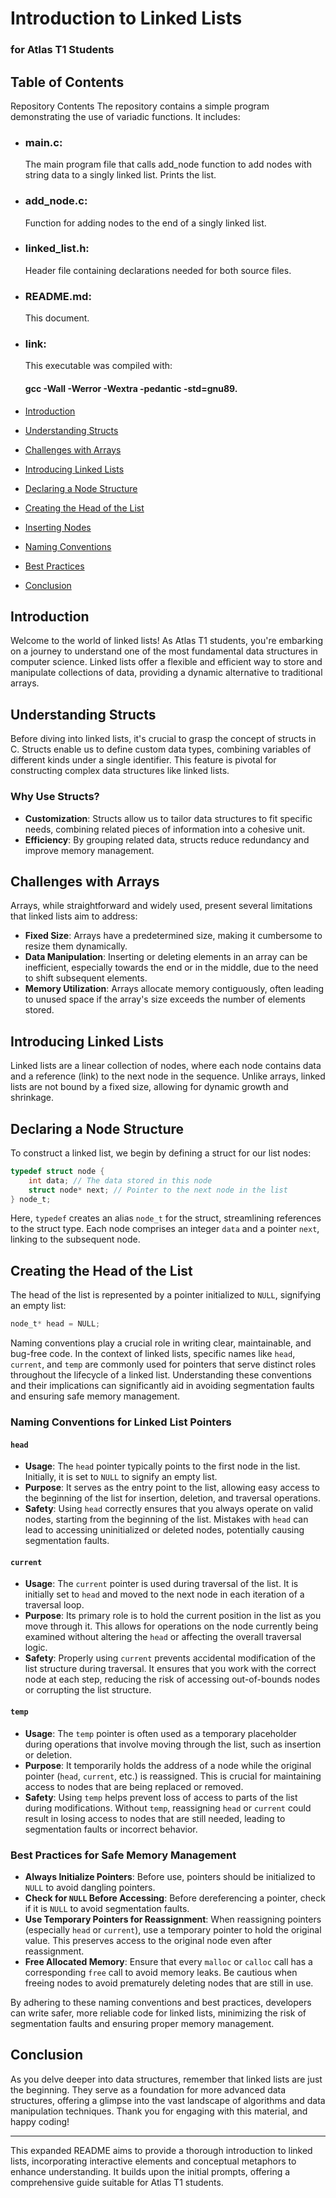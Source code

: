 # Introduction to Linked Lists 
### for Atlas T1 Students

## Table of Contents

Repository Contents
The repository contains a simple program demonstrating the use of variadic functions. It includes:

- ### main.c:
  The main program file that calls add_node function to add nodes with string data to a singly linked list. Prints the list.
- ### add_node.c:
  Function for adding nodes to the end of a singly linked list. 
- ### linked_list.h:
  Header file containing declarations needed for both source files.
- ### README.md:
  This document.
- ### link:
  This executable was compiled with:
  #### gcc -Wall -Werror -Wextra -pedantic -std=gnu89.
  
- [Introduction](#introduction)
- [Understanding Structs](#understanding-structs)
- [Challenges with Arrays](#challenges-with-arrays)
- [Introducing Linked Lists](#introducing-linked-lists)
- [Declaring a Node Structure](#declaring-a-node-structure)
- [Creating the Head of the List](#creating-the-head-of-the-list)
- [Inserting Nodes](#inserting-nodes)
- [Naming Conventions](#naming-conventions-for-linked-list-pointers)
- [Best Practices](#best-practices-for-safe-memory-management)
- [Conclusion](#conclusion)

## Introduction<a name="introduction"></a>

Welcome to the world of linked lists! As Atlas T1 students, you're embarking on a journey to understand one of the most fundamental data structures in computer science. Linked lists offer a flexible and efficient way to store and manipulate collections of data, providing a dynamic alternative to traditional arrays.

## Understanding Structs<a name="understanding-structs"></a>

Before diving into linked lists, it's crucial to grasp the concept of structs in C. Structs enable us to define custom data types, combining variables of different kinds under a single identifier. This feature is pivotal for constructing complex data structures like linked lists.

### Why Use Structs?

- **Customization**: Structs allow us to tailor data structures to fit specific needs, combining related pieces of information into a cohesive unit.
- **Efficiency**: By grouping related data, structs reduce redundancy and improve memory management.

## Challenges with Arrays<a name="challenges-with-arrays"></a>

Arrays, while straightforward and widely used, present several limitations that linked lists aim to address:

- **Fixed Size**: Arrays have a predetermined size, making it cumbersome to resize them dynamically.
- **Data Manipulation**: Inserting or deleting elements in an array can be inefficient, especially towards the end or in the middle, due to the need to shift subsequent elements.
- **Memory Utilization**: Arrays allocate memory contiguously, often leading to unused space if the array's size exceeds the number of elements stored.

## Introducing Linked Lists<a name="introducing-linked-lists"></a>

Linked lists are a linear collection of nodes, where each node contains data and a reference (link) to the next node in the sequence. Unlike arrays, linked lists are not bound by a fixed size, allowing for dynamic growth and shrinkage.

## Declaring a Node Structure<a name="declaring-a-node-structure"></a>

To construct a linked list, we begin by defining a struct for our list nodes:

```c
typedef struct node {
    int data; // The data stored in this node
    struct node* next; // Pointer to the next node in the list
} node_t;
```

Here, `typedef` creates an alias `node_t` for the struct, streamlining references to the struct type. Each node comprises an integer `data` and a pointer `next`, linking to the subsequent node.

## Creating the Head of the List<a name="creating-the-head-of-the-list"></a>

The head of the list is represented by a pointer initialized to `NULL`, signifying an empty list:

```c
node_t* head = NULL;
```

Naming conventions play a crucial role in writing clear, maintainable, and bug-free code. In the context of linked lists, specific names like `head`, `current`, and `temp` are commonly used for pointers that serve distinct roles throughout the lifecycle of a linked list. Understanding these conventions and their implications can significantly aid in avoiding segmentation faults and ensuring safe memory management.

### Naming Conventions for Linked List Pointers<a name="naming-conventions-for-linked-list-pointers"></a>

#### `head`
- **Usage**: The `head` pointer typically points to the first node in the list. Initially, it is set to `NULL` to signify an empty list.
- **Purpose**: It serves as the entry point to the list, allowing easy access to the beginning of the list for insertion, deletion, and traversal operations.
- **Safety**: Using `head` correctly ensures that you always operate on valid nodes, starting from the beginning of the list. Mistakes with `head` can lead to accessing uninitialized or deleted nodes, potentially causing segmentation faults.

#### `current`
- **Usage**: The `current` pointer is used during traversal of the list. It is initially set to `head` and moved to the next node in each iteration of a traversal loop.
- **Purpose**: Its primary role is to hold the current position in the list as you move through it. This allows for operations on the node currently being examined without altering the `head` or affecting the overall traversal logic.
- **Safety**: Properly using `current` prevents accidental modification of the list structure during traversal. It ensures that you work with the correct node at each step, reducing the risk of accessing out-of-bounds nodes or corrupting the list structure.

#### `temp`
- **Usage**: The `temp` pointer is often used as a temporary placeholder during operations that involve moving through the list, such as insertion or deletion.
- **Purpose**: It temporarily holds the address of a node while the original pointer (`head`, `current`, etc.) is reassigned. This is crucial for maintaining access to nodes that are being replaced or removed.
- **Safety**: Using `temp` helps prevent loss of access to parts of the list during modifications. Without `temp`, reassigning `head` or `current` could result in losing access to nodes that are still needed, leading to segmentation faults or incorrect behavior.

### Best Practices for Safe Memory Management<a name="best-practices-for-safe-memory-management"></a>

- **Always Initialize Pointers**: Before use, pointers should be initialized to `NULL` to avoid dangling pointers.
- **Check for `NULL` Before Accessing**: Before dereferencing a pointer, check if it is `NULL` to avoid segmentation faults.
- **Use Temporary Pointers for Reassignment**: When reassigning pointers (especially `head` or `current`), use a temporary pointer to hold the original value. This preserves access to the original node even after reassignment.
- **Free Allocated Memory**: Ensure that every `malloc` or `calloc` call has a corresponding `free` call to avoid memory leaks. Be cautious when freeing nodes to avoid prematurely deleting nodes that are still in use.

By adhering to these naming conventions and best practices, developers can write safer, more reliable code for linked lists, minimizing the risk of segmentation faults and ensuring proper memory management.
## Conclusion<a name="conclusion"></a>

As you delve deeper into data structures, remember that linked lists are just the beginning. They serve as a foundation for more advanced data structures, offering a glimpse into the vast landscape of algorithms and data manipulation techniques. Thank you for engaging with this material, and happy coding!

---

This expanded README aims to provide a thorough introduction to linked lists, incorporating interactive elements and conceptual metaphors to enhance understanding. It builds upon the initial prompts, offering a comprehensive guide suitable for Atlas T1 students.
